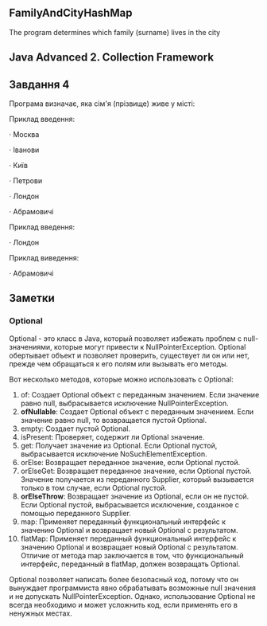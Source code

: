 ## FamilyAndCityHashMap
The program determines which family (surname) lives in the city
## Java Advanced  2. Collection Framework

## Завдання 4
Програма визначає, яка сім'я (прізвище) живе у місті:

Приклад введення:

· Москва

· Іванови

· Київ

· Петрови

· Лондон

· Абрамовичі

Приклад введення:

· Лондон

Приклад виведення:

· Абрамовичі

## Заметки

### Optional 

Optional - это класс в Java, который позволяет избежать проблем с null-значениями, которые могут привести к NullPointerException. Optional обертывает объект и позволяет проверить, существует ли он или нет, прежде чем обращаться к его полям или вызывать его методы.

Вот несколько методов, которые можно использовать с Optional:

1. of: Создает Optional объект с переданным значением. Если значение равно null, выбрасывается исключение NullPointerException.
2. **ofNullable**: Создает Optional объект с переданным значением. Если значение равно null, то возвращается пустой Optional.
3. empty: Создает пустой Optional.
4. isPresent: Проверяет, содержит ли Optional значение.
5. get: Получает значение из Optional. Если Optional пустой, выбрасывается исключение NoSuchElementException.
6. orElse: Возвращает переданное значение, если Optional пустой.
7. orElseGet: Возвращает переданное значение, если Optional пустой. Значение получается из переданного Supplier, который вызывается только в том случае, если Optional пустой.
8. **orElseThrow**: Возвращает значение из Optional, если он не пустой. Если Optional пустой, выбрасывается исключение, созданное с помощью переданного Supplier.
9. map: Применяет переданный функциональный интерфейс к значению Optional и возвращает новый Optional с результатом.
10. flatMap: Применяет переданный функциональный интерфейс к значению Optional и возвращает новый Optional с результатом. Отличие от метода map заключается в том, что функциональный интерфейс, переданный в flatMap, должен возвращать Optional.

Optional позволяет написать более безопасный код, потому что он вынуждает программиста явно обрабатывать возможные null значения и не допускать NullPointerException. Однако, использование Optional не всегда необходимо и может усложнить код, если применять его в ненужных местах.